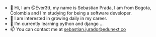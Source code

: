 - 👋 Hi, I am @Ever3tt, my name is Sebastian Prada, I am from Bogota, Colombia and I'm studying for being a software developer.
- 👀 I am interested in growing daily in my career.
- 🌱 I’m currently learning python and django ...
- 📫 You can contact me at sebastian.jurado@edunext.co
